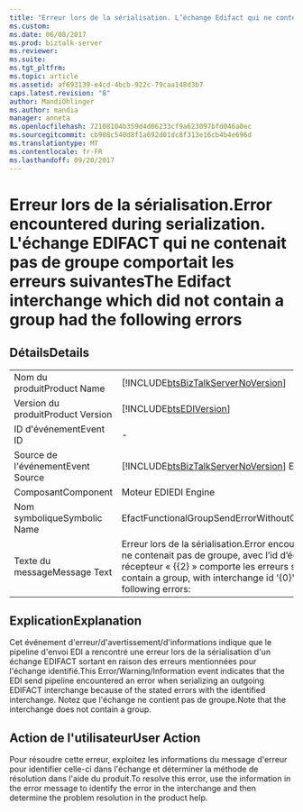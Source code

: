```yaml
---
title: "Erreur lors de la sérialisation. L’échange Edifact qui ne contenait pas de groupe comportait les erreurs suivantes | Documents Microsoft"
ms.custom: 
ms.date: 06/08/2017
ms.prod: biztalk-server
ms.reviewer: 
ms.suite: 
ms.tgt_pltfrm: 
ms.topic: article
ms.assetid: af693139-e4cd-4bcb-922c-79caa148d3b7
caps.latest.revision: "8"
author: MandiOhlinger
ms.author: mandia
manager: anneta
ms.openlocfilehash: 72108104b359d4d06233cf9a623097bfd046a0ec
ms.sourcegitcommit: cb908c540d8f1a692d01dc8f313e16cb4b4e696d
ms.translationtype: MT
ms.contentlocale: fr-FR
ms.lasthandoff: 09/20/2017
---
```

# <a name="error-encountered-during-serialization-the-edifact-interchange-which-did-not-contain-a-group-had-the-following-errors"></a><span data-ttu-id="62c3f-103">Erreur lors de la sérialisation.</span><span class="sxs-lookup"><span data-stu-id="62c3f-103">Error encountered during serialization.</span></span> <span data-ttu-id="62c3f-104">L'échange EDIFACT qui ne contenait pas de groupe comportait les erreurs suivantes</span><span class="sxs-lookup"><span data-stu-id="62c3f-104">The Edifact interchange which did not contain a group had the following errors</span></span>
## <a name="details"></a><span data-ttu-id="62c3f-105">Détails</span><span class="sxs-lookup"><span data-stu-id="62c3f-105">Details</span></span>  
  
|||  
|-|-|  
|<span data-ttu-id="62c3f-106">Nom du produit</span><span class="sxs-lookup"><span data-stu-id="62c3f-106">Product Name</span></span>|[!INCLUDE[btsBizTalkServerNoVersion](../includes/btsbiztalkservernoversion-md.md)]|  
|<span data-ttu-id="62c3f-107">Version du produit</span><span class="sxs-lookup"><span data-stu-id="62c3f-107">Product Version</span></span>|[!INCLUDE[btsEDIVersion](../includes/btsediversion-md.md)]|  
|<span data-ttu-id="62c3f-108">ID d'événement</span><span class="sxs-lookup"><span data-stu-id="62c3f-108">Event ID</span></span>|-|  
|<span data-ttu-id="62c3f-109">Source de l'événement</span><span class="sxs-lookup"><span data-stu-id="62c3f-109">Event Source</span></span>|[!INCLUDE[btsBizTalkServerNoVersion](../includes/btsbiztalkservernoversion-md.md)]<span data-ttu-id="62c3f-110"> EDI</span><span class="sxs-lookup"><span data-stu-id="62c3f-110"> EDI</span></span>|  
|<span data-ttu-id="62c3f-111">Composant</span><span class="sxs-lookup"><span data-stu-id="62c3f-111">Component</span></span>|<span data-ttu-id="62c3f-112">Moteur EDI</span><span class="sxs-lookup"><span data-stu-id="62c3f-112">EDI Engine</span></span>|  
|<span data-ttu-id="62c3f-113">Nom symbolique</span><span class="sxs-lookup"><span data-stu-id="62c3f-113">Symbolic Name</span></span>|<span data-ttu-id="62c3f-114">EfactFunctionalGroupSendErrorWithoutGroup</span><span class="sxs-lookup"><span data-stu-id="62c3f-114">EfactFunctionalGroupSendErrorWithoutGroup</span></span>|  
|<span data-ttu-id="62c3f-115">Texte du message</span><span class="sxs-lookup"><span data-stu-id="62c3f-115">Message Text</span></span>|<span data-ttu-id="62c3f-116">Erreur lors de la sérialisation.</span><span class="sxs-lookup"><span data-stu-id="62c3f-116">Error encountered during serialization.</span></span> <span data-ttu-id="62c3f-117">L’échange Edifact qui ne contenait pas de groupe, avec l’id d’échange '{0}', id d’expéditeur « {{1} », id de récepteur « {{2} » comporte les erreurs suivantes :</span><span class="sxs-lookup"><span data-stu-id="62c3f-117">The Edifact interchange which did not contain a group, with interchange id '{0}', with sender id '{1}', receiver id '{2}' had the following errors:</span></span>|  
  
## <a name="explanation"></a><span data-ttu-id="62c3f-118">Explication</span><span class="sxs-lookup"><span data-stu-id="62c3f-118">Explanation</span></span>  
 <span data-ttu-id="62c3f-119">Cet événement d'erreur/d'avertissement/d'informations indique que le pipeline d'envoi EDI a rencontré une erreur lors de la sérialisation d'un échange EDIFACT sortant en raison des erreurs mentionnées pour l'échange identifié.</span><span class="sxs-lookup"><span data-stu-id="62c3f-119">This Error/Warning/Information event indicates that the EDI send pipeline encountered an error when serializing an outgoing EDIFACT interchange because of the stated errors with the identified interchange.</span></span> <span data-ttu-id="62c3f-120">Notez que l'échange ne contient pas de groupe.</span><span class="sxs-lookup"><span data-stu-id="62c3f-120">Note that the interchange does not contain a group.</span></span>  
  
## <a name="user-action"></a><span data-ttu-id="62c3f-121">Action de l'utilisateur</span><span class="sxs-lookup"><span data-stu-id="62c3f-121">User Action</span></span>  
 <span data-ttu-id="62c3f-122">Pour résoudre cette erreur, exploitez les informations du message d'erreur pour identifier celle-ci dans l'échange et déterminer la méthode de résolution dans l'aide du produit.</span><span class="sxs-lookup"><span data-stu-id="62c3f-122">To resolve this error, use the information in the error message to identify the error in the interchange and then determine the problem resolution in the product help.</span></span>
